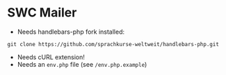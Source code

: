 # SWC Mailer

- Needs handlebars-php fork installed: 
``` 
git clone https://github.com/sprachkurse-weltweit/handlebars-php.git
```
- Needs cURL extension!
- Needs an `env.php` file (see `/env.php.example`)
